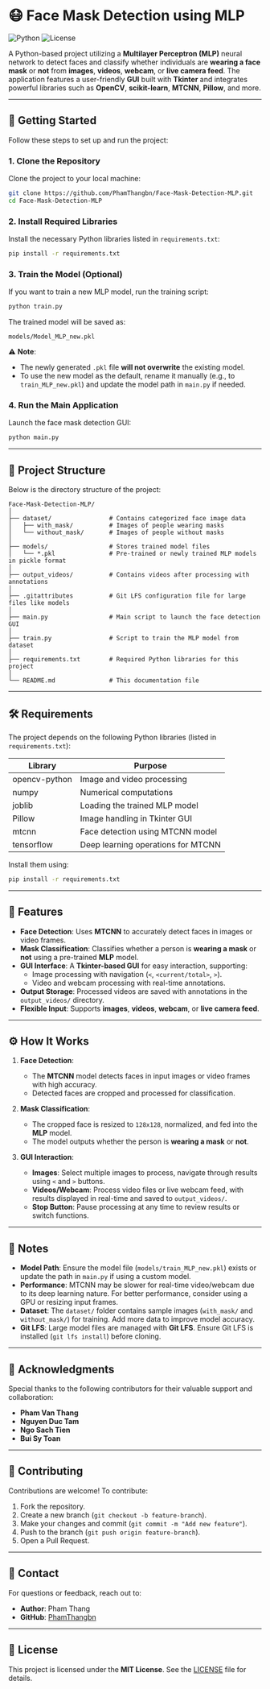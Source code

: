 # 😷 Face Mask Detection using MLP
![Python](https://img.shields.io/badge/python-3.8%2B-blue)
![License](https://img.shields.io/badge/license-MIT-green)

A Python-based project utilizing a **Multilayer Perceptron (MLP)** neural network to detect faces and classify whether individuals are **wearing a face mask** or **not** from **images**, **videos**, **webcam**, or **live camera feed**. The application features a user-friendly **GUI** built with **Tkinter** and integrates powerful libraries such as **OpenCV**, **scikit-learn**, **MTCNN**, **Pillow**, and more.

---

## 🚀 Getting Started

Follow these steps to set up and run the project:

### 1. Clone the Repository
Clone the project to your local machine:

```bash
git clone https://github.com/PhamThangbn/Face-Mask-Detection-MLP.git
cd Face-Mask-Detection-MLP
```

### 2. Install Required Libraries
Install the necessary Python libraries listed in `requirements.txt`:

```bash
pip install -r requirements.txt
```

### 3. Train the Model (Optional)
If you want to train a new MLP model, run the training script:

```bash
python train.py
```

The trained model will be saved as:

```
models/Model_MLP_new.pkl
```

⚠️ **Note**:
- The newly generated `.pkl` file **will not overwrite** the existing model.
- To use the new model as the default, rename it manually (e.g., to `train_MLP_new.pkl`) and update the model path in `main.py` if needed.

### 4. Run the Main Application
Launch the face mask detection GUI:

```bash
python main.py
```

---

## 📂 Project Structure

Below is the directory structure of the project:

```
Face-Mask-Detection-MLP/
│
├── dataset/                # Contains categorized face image data
│   ├── with_mask/          # Images of people wearing masks
│   └── without_mask/       # Images of people without masks
│
├── models/                 # Stores trained model files
│   └── *.pkl               # Pre-trained or newly trained MLP models in pickle format
│
├── output_videos/          # Contains videos after processing with annotations
│
├── .gitattributes          # Git LFS configuration file for large files like models
│
├── main.py                 # Main script to launch the face detection GUI
│
├── train.py                # Script to train the MLP model from dataset
│
├── requirements.txt        # Required Python libraries for this project
│
└── README.md               # This documentation file
```

---

## 🛠️ Requirements

The project depends on the following Python libraries (listed in `requirements.txt`):

| Library       | Purpose                              |
|---------------|--------------------------------------|
| opencv-python | Image and video processing           |
| numpy         | Numerical computations               |
| joblib        | Loading the trained MLP model        |
| Pillow        | Image handling in Tkinter GUI        |
| mtcnn         | Face detection using MTCNN model     |
| tensorflow    | Deep learning operations for MTCNN   |

Install them using:

```bash
pip install -r requirements.txt
```

---

## 🎯 Features

- **Face Detection**: Uses **MTCNN** to accurately detect faces in images or video frames.
- **Mask Classification**: Classifies whether a person is **wearing a mask** or **not** using a pre-trained **MLP** model.
- **GUI Interface**: A **Tkinter-based GUI** for easy interaction, supporting:
  - Image processing with navigation (`<`, `<current/total>`, `>`).
  - Video and webcam processing with real-time annotations.
- **Output Storage**: Processed videos are saved with annotations in the `output_videos/` directory.
- **Flexible Input**: Supports **images**, **videos**, **webcam**, or **live camera feed**.

---

## ⚙️ How It Works

1. **Face Detection**:
   - The **MTCNN** model detects faces in input images or video frames with high accuracy.
   - Detected faces are cropped and processed for classification.

2. **Mask Classification**:
   - The cropped face is resized to `128x128`, normalized, and fed into the **MLP** model.
   - The model outputs whether the person is **wearing a mask** or **not**.

3. **GUI Interaction**:
   - **Images**: Select multiple images to process, navigate through results using `<` and `>` buttons.
   - **Videos/Webcam**: Process video files or live webcam feed, with results displayed in real-time and saved to `output_videos/`.
   - **Stop Button**: Pause processing at any time to review results or switch functions.

---

## 📝 Notes

- **Model Path**: Ensure the model file (`models/train_MLP_new.pkl`) exists or update the path in `main.py` if using a custom model.
- **Performance**: MTCNN may be slower for real-time video/webcam due to its deep learning nature. For better performance, consider using a GPU or resizing input frames.
- **Dataset**: The `dataset/` folder contains sample images (`with_mask/` and `without_mask/`) for training. Add more data to improve model accuracy.
- **Git LFS**: Large model files are managed with **Git LFS**. Ensure Git LFS is installed (`git lfs install`) before cloning.

---

## 🙏 Acknowledgments

Special thanks to the following contributors for their valuable support and collaboration:

- **Pham Van Thang**
- **Nguyen Duc Tam**
- **Ngo Sach Tien**
- **Bui Sy Toan**

---

## 🤝 Contributing

Contributions are welcome! To contribute:

1. Fork the repository.
2. Create a new branch (`git checkout -b feature-branch`).
3. Make your changes and commit (`git commit -m "Add new feature"`).
4. Push to the branch (`git push origin feature-branch`).
5. Open a Pull Request.

---

## 📧 Contact

For questions or feedback, reach out to:

- **Author**: Pham Thang
- **GitHub**: [PhamThangbn](https://github.com/PhamThangbn)

---

## 📜 License

This project is licensed under the **MIT License**. See the [LICENSE](LICENSE) file for details.